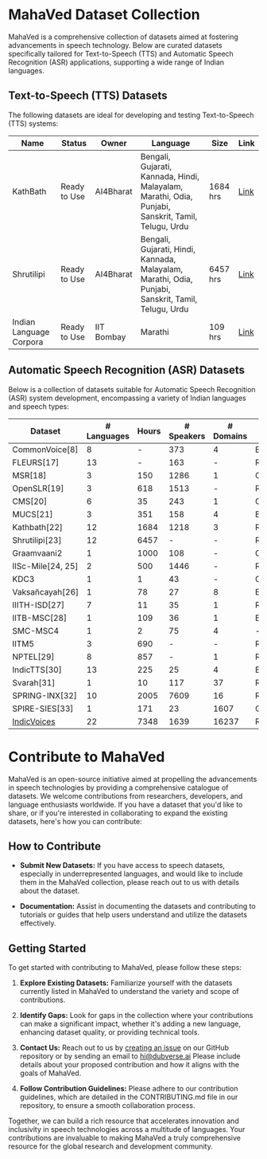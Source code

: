 # MahaVed Dataset Collection

MahaVed is a comprehensive collection of datasets aimed at fostering advancements in speech technology. Below are curated datasets specifically tailored for Text-to-Speech (TTS) and Automatic Speech Recognition (ASR) applications, supporting a wide range of Indian languages.

## Text-to-Speech (TTS) Datasets

The following datasets are ideal for developing and testing Text-to-Speech (TTS) systems:

| Name                   | Status        | Owner      | Language                                                                                           | Size    | Link                                                                                          |
|------------------------|---------------|------------|-----------------------------------------------------------------------------------------------------|---------|-----------------------------------------------------------------------------------------------|
| KathBath               | Ready to Use  | AI4Bharat  | Bengali, Gujarati, Kannada, Hindi, Malayalam, Marathi, Odia, Punjabi, Sanskrit, Tamil, Telugu, Urdu | 1684 hrs | [Link](https://huggingface.co/datasets/ai4bharat/kathbath)                                     |
| Shrutilipi             | Ready to Use  | AI4Bharat  | Bengali, Gujarati, Hindi, Kannada, Malayalam, Marathi, Odia, Punjabi, Sanskrit, Tamil, Telugu, Urdu | 6457 hrs | [Link](https://ai4bharat.iitm.ac.in/shrutilipi/)                                              |
| Indian Language Corpora | Ready to Use | IIT Bombay | Marathi                                                                                            | 109 hrs  | [Link](https://www.cse.iitb.ac.in/~pjyothi/indiccorpora/)                                      |


## Automatic Speech Recognition (ASR) Datasets

Below is a collection of datasets suitable for Automatic Speech Recognition (ASR) system development, encompassing a variety of Indian languages and speech types:

| Dataset          | # Languages | Hours | # Speakers | # Domains | Type                 |
|------------------|-------------|-------|------------|-----------|----------------------|
| CommonVoice[8]   | 8           | -     | 373        | 4         | Extempore            |
| FLEURS[17]       | 13          | -     | 163        | -         | Read                 |
| MSR[18]          | 3           | 150   | 1286       | 1         | Conversation         |
| OpenSLR[19]      | 3           | 618   | 1513       | -         | Read                 |
| CMS[20]          | 6           | 35    | 243        | 1         | Conversation         |
| MUCS[21]         | 3           | 351   | 158        | 4         | Extempore            |
| Kathbath[22]     | 12          | 1684  | 1218       | 3         | Read                 |
| Shrutilipi[23]   | 12          | 6457  | -          | -         | Read                 |
| Graamvaani2      | 1           | 1000  | 108        | -         | Conversation         |
| IISc-Mile[24, 25]| 2           | 500   | 1446       | -         | Read                 |
| KDC3             | 1           | 1     | 43         | -         | Conversation         |
| Vaksañcayah[26]  | 1           | 78    | 27         | 8         | Extempore            |
| IIITH-ISD[27]    | 7           | 11    | 35         | 1         | Read                 |
| IITB-MSC[28]     | 1           | 109   | 36         | 1         | Extempore            |
| SMC-MSC4         | 1           | 2     | 75         | 4         | -                    |
| IITM5            | 3           | 690   | -          | -         | Read                 |
| NPTEL[29]        | 8           | 857   | -          | 1         | Read                 |
| IndicTTS[30]     | 13          | 225   | 25         | 4         | Extempore            |
| Svarah[31]       | 1           | 10    | 117        | 37        | Read/Extempore       |
| SPRING-INX[32]   | 10          | 2005  | 7609       | 16        | Read/Extempore       |
| SPIRE-SIES[33]   | 1           | 171   | 23         | 1607      | Conversation         |
| [IndicVoices](https://arxiv.org/pdf/2403.01926.pdf)      | 22          | 7348  | 1639       | 16237     | Read/Extempore/Conversation |

# Contribute to MahaVed

MahaVed is an open-source initiative aimed at propelling the advancements in speech technologies by providing a comprehensive catalogue of datasets. We welcome contributions from researchers, developers, and language enthusiasts worldwide. If you have a dataset that you'd like to share, or if you're interested in collaborating to expand the existing datasets, here's how you can contribute:

## How to Contribute

- **Submit New Datasets:** If you have access to speech datasets, especially in underrepresented languages, and would like to include them in the MahaVed collection, please reach out to us with details about the dataset.

- **Documentation:** Assist in documenting the datasets and contributing to tutorials or guides that help users understand and utilize the datasets effectively.

## Getting Started

To get started with contributing to MahaVed, please follow these steps:

1. **Explore Existing Datasets:** Familiarize yourself with the datasets currently listed in MahaVed to understand the variety and scope of contributions.

2. **Identify Gaps:** Look for gaps in the collection where your contributions can make a significant impact, whether it's adding a new language, enhancing dataset quality, or providing technical tools.

3. **Contact Us:** Reach out to us by [creating an issue](https://github.com/YourGitHub/MahaVed/issues/new) on our GitHub repository or by sending an email to hi@dubverse.ai Please include details about your proposed contribution and how it aligns with the goals of MahaVed.

4. **Follow Contribution Guidelines:** Please adhere to our contribution guidelines, which are detailed in the CONTRIBUTING.md file in our repository, to ensure a smooth collaboration process.

Together, we can build a rich resource that accelerates innovation and inclusivity in speech technologies across a multitude of languages. Your contributions are invaluable to making MahaVed a truly comprehensive resource for the global research and development community.

